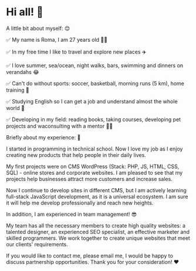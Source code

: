 # Hi all! 👋

A little bit about myself: 😊

✅ My name is Roma, I am 27 years old 🙋‍♂️

✅ In my free time I like to travel and explore new places ✈️

✅ I love summer, sea/ocean, night walks, bars, swimming and dinners on verandahs 😂

✅ Can't do without sports: soccer, basketball, morning runs (5 km), home training 💪

✅ Studying English so I can get a job and understand almost the whole world 🎉

✅ Developing in my field: reading books, taking courses, developing pet projects and waconsulting with a mentor 👨‍💻

Briefly about my experience: 💫

I started in programming in technical school. Now I love my job as I enjoy creating new products that help people in their daily lives.

My first projects were on CMS WordPress (Stack: PHP, JS, HTML, CSS, SQL) - online stores and corporate websites. I am pleased to see that my projects help businesses attract more customers and increase sales.

Now I continue to develop sites in different CMS, but I am actively learning full-stack JavaScript development, as it is a universal ecosystem. I am sure it will help me develop professionally and reach new heights.

In addition, I am experienced in team management! 😎 

My team has all the necessary members to create high quality websites: a talented designer, an experienced SEO specialist, an effective marketer and skilled programmers. We work together to create unique websites that meet our clients' requirements.

If you would like to contact me, please email me, I would be happy to discuss partnership opportunities. Thank you for your consideration! ❤
